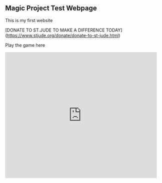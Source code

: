 ## Magic Project Test Webpage
This is my first website

[DONATE TO ST.JUDE TO MAKE A DIFFERENCE TODAY] (https://www.stjude.org/donate/donate-to-st-jude.html)


Play the game here 
<iframe src="https://scratch.mit.edu/projects/364293387/embed" allowtransparency="true" width="485" height="402" frameborder="0" scrolling="no" allowfullscreen></iframe>
